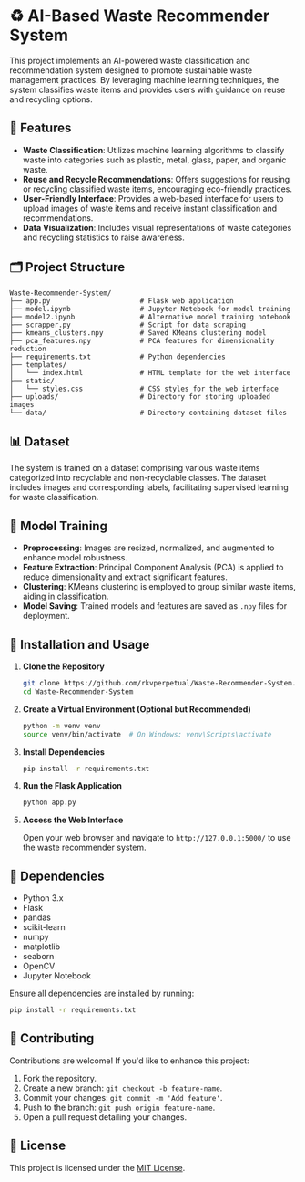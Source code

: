 
# ♻️ AI-Based Waste Recommender System

This project implements an AI-powered waste classification and recommendation system designed to promote sustainable waste management practices. By leveraging machine learning techniques, the system classifies waste items and provides users with guidance on reuse and recycling options.

## 🚀 Features

- **Waste Classification**: Utilizes machine learning algorithms to classify waste into categories such as plastic, metal, glass, paper, and organic waste.
- **Reuse and Recycle Recommendations**: Offers suggestions for reusing or recycling classified waste items, encouraging eco-friendly practices.
- **User-Friendly Interface**: Provides a web-based interface for users to upload images of waste items and receive instant classification and recommendations.
- **Data Visualization**: Includes visual representations of waste categories and recycling statistics to raise awareness.

## 🗂️ Project Structure

```
Waste-Recommender-System/
├── app.py                      # Flask web application
├── model.ipynb                 # Jupyter Notebook for model training
├── model2.ipynb                # Alternative model training notebook
├── scrapper.py                 # Script for data scraping
├── kmeans_clusters.npy         # Saved KMeans clustering model
├── pca_features.npy            # PCA features for dimensionality reduction
├── requirements.txt            # Python dependencies
├── templates/
│   └── index.html              # HTML template for the web interface
├── static/
│   └── styles.css              # CSS styles for the web interface
├── uploads/                    # Directory for storing uploaded images
└── data/                       # Directory containing dataset files
```

## 📊 Dataset

The system is trained on a dataset comprising various waste items categorized into recyclable and non-recyclable classes. The dataset includes images and corresponding labels, facilitating supervised learning for waste classification.

## 🧠 Model Training

- **Preprocessing**: Images are resized, normalized, and augmented to enhance model robustness.
- **Feature Extraction**: Principal Component Analysis (PCA) is applied to reduce dimensionality and extract significant features.
- **Clustering**: KMeans clustering is employed to group similar waste items, aiding in classification.
- **Model Saving**: Trained models and features are saved as `.npy` files for deployment.

## 🧪 Installation and Usage

1. **Clone the Repository**

   ```bash
   git clone https://github.com/rkvperpetual/Waste-Recommender-System.git
   cd Waste-Recommender-System
   ```

2. **Create a Virtual Environment (Optional but Recommended)**

   ```bash
   python -m venv venv
   source venv/bin/activate  # On Windows: venv\Scripts\activate
   ```

3. **Install Dependencies**

   ```bash
   pip install -r requirements.txt
   ```

4. **Run the Flask Application**

   ```bash
   python app.py
   ```

5. **Access the Web Interface**

   Open your web browser and navigate to `http://127.0.0.1:5000/` to use the waste recommender system.

## 📌 Dependencies

- Python 3.x
- Flask
- pandas
- scikit-learn
- numpy
- matplotlib
- seaborn
- OpenCV
- Jupyter Notebook

Ensure all dependencies are installed by running:

```bash
pip install -r requirements.txt
```

## 🤝 Contributing

Contributions are welcome! If you'd like to enhance this project:

1. Fork the repository.
2. Create a new branch: `git checkout -b feature-name`.
3. Commit your changes: `git commit -m 'Add feature'`.
4. Push to the branch: `git push origin feature-name`.
5. Open a pull request detailing your changes.

## 📄 License

This project is licensed under the [MIT License](LICENSE).
